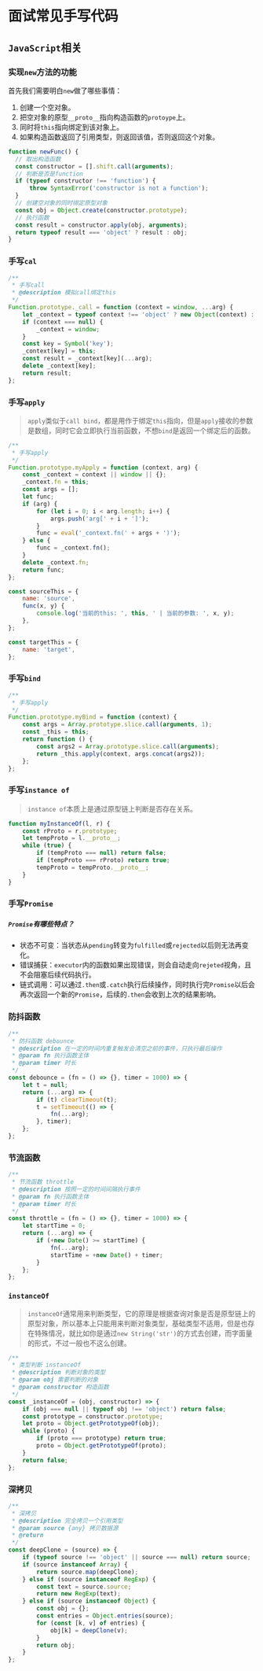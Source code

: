 # 面试常见手写代码

## `JavaScript`相关

### 实现`new`方法的功能

首先我们需要明白`new`做了哪些事情：

1. 创建一个空对象。
2. 把空对象的原型`__proto__`指向构造函数的`protoype`上。
3. 同时将`this`指向绑定到该对象上。
4. 如果构造函数返回了引用类型，则返回该值，否则返回这个对象。

```JavaScript
function newFunc() {
  // 取出构造函数
  const constructor = [].shift.call(arguments);
  // 判断是否是function
  if (typeof constructor !== 'function') {
      throw SyntaxError('constructor is not a function');
  }
  // 创建空对象的同时绑定原型对象
  const obj = Object.create(constructor.prototype);
  // 执行函数
  const result = constructor.apply(obj, arguments);
  return typeof result === 'object' ? result : obj;
}
```

### 手写`cal`

```javascript
/**
 * 手写call
 * @description 模拟call绑定this
 */
Function.prototype._call = function (context = window, ...arg) {
	let _context = typeof context !== 'object' ? new Object(context) : context;
	if (context === null) {
		_context = window;
	}
	const key = Symbol('key');
	_context[key] = this;
	const result = _context[key](...arg);
	delete _context[key];
	return result;
};
```

### 手写`apply`

> `apply`类似于`call bind`，都是用作于绑定`this`指向，但是`apply`接收的参数是数组，同时它会立即执行当前函数，不想`bind`是返回一个绑定后的函数。

```javascript
/**
 * 手写apply
 */
Function.prototype.myApply = function (context, arg) {
	const _context = context || window || {};
	_context.fn = this;
	const args = [];
	let func;
	if (arg) {
		for (let i = 0; i < arg.length; i++) {
			args.push('arg[' + i + ']');
		}
		func = eval('_context.fn(' + args + ')');
	} else {
		func = _context.fn();
	}
	delete _context.fn;
	return func;
};

const sourceThis = {
	name: 'source',
	func(x, y) {
		console.log('当前的this: ', this, ' | 当前的参数: ', x, y);
	},
};

const targetThis = {
	name: 'target',
};
```

### 手写`bind`

```javascript
/**
 * 手写apply
 */
Function.prototype.myBind = function (context) {
	const args = Array.prototype.slice.call(arguments, 1);
	const _this = this;
	return function () {
		const args2 = Array.prototype.slice.call(arguments);
		return _this.apply(context, args.concat(args2));
	};
};
```

### 手写`instance of`

> `instance of`本质上是通过原型链上判断是否存在关系。

```javascript
function myInstanceOf(l, r) {
	const rProto = r.prototype;
	let tempProto = l.__proto__;
	while (true) {
		if (tempProto === null) return false;
		if (tempProto === rProto) return true;
		tempProto = tempProto.__proto__;
	}
}
```

### 手写`Promise`

##### `Promise`有哪些特点？

- 状态不可变：当状态从`pending`转变为`fulfilled`或`rejected`以后则无法再变化。
- 错误捕获：`executor`内的函数如果出现错误，则会自动走向`rejeted`视角，且不会阻塞后续代码执行。
- 链式调用：可以通过`.then`或`.catch`执行后续操作，同时执行完`Promise`以后会再次返回一个新的`Promise`，后续的`.then`会收到上次的结果影响。

### 防抖函数

```javascript
/**
 * 防抖函数 debounce
 * @description 在一定的时间内重复触发会清空之前的事件，只执行最后操作
 * @param fn 执行函数主体
 * @param timer 时长
 */
const debounce = (fn = () => {}, timer = 1000) => {
	let t = null;
	return (...arg) => {
		if (t) clearTimeout(t);
		t = setTimeout(() => {
			fn(...arg);
		}, timer);
	};
};
```

### 节流函数

```javascript
/**
 * 节流函数 throttle
 * @description 按照一定的时间间隔执行事件
 * @param fn 执行函数主体
 * @param timer 时长
 */
const throttle = (fn = () => {}, timer = 1000) => {
	let startTime = 0;
	return (...arg) => {
		if (+new Date() >= startTime) {
			fn(...arg);
			startTime = +new Date() + timer;
		}
	};
};
```

### `instanceOf`

> `instanceOf`通常用来判断类型，它的原理是根据查询对象是否是原型链上的原型对象，所以基本上只能用来判断对象类型，基础类型不适用，但是也存在特殊情况，就比如你是通过`new String('str')`的方式去创建，而字面量的形式，不过一般也不这么创建。

```javascript
/**
 * 类型判断 instanceOf
 * @description 判断对象的类型
 * @param obj 需要判断的对象
 * @param constructor 构造函数
 */
const _instanceOf = (obj, constructor) => {
	if (obj === null || typeof obj !== 'object') return false;
	const prototype = constructor.prototype;
	let proto = Object.getPrototypeOf(obj);
	while (proto) {
		if (proto === prototype) return true;
		proto = Object.getPrototypeOf(proto);
	}
	return false;
};
```

### 深拷贝

```javascript
/**
 * 深拷贝
 * @description 完全拷贝一个引用类型
 * @param source {any} 拷贝数据源
 * @return
 */
const deepClone = (source) => {
	if (typeof source !== 'object' || source === null) return source;
	if (source instanceof Array) {
		return source.map(deepClone);
	} else if (source instanceof RegExp) {
		const text = source.source;
		return new RegExp(text);
	} else if (source instanceof Object) {
		const obj = {};
		const entries = Object.entries(source);
		for (const [k, v] of entries) {
			obj[k] = deepClone(v);
		}
		return obj;
	}
};
```
